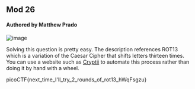 ## Mod 26
#### Authored by Matthew Prado

![image](https://user-images.githubusercontent.com/71365470/111420885-416a1b80-86a9-11eb-95ce-90e5aeccf665.png)


Solving this question is pretty easy. The description references ROT13 which is a variation of the Caesar Cipher that shifts letters thirteen times. You can use a website such as [Cryptii](https://cryptii.com/) to automate this process rather than doing it by hand with a wheel.


picoCTF{next_time_I'll_try_2_rounds_of_rot13_hWqFsgzu}
